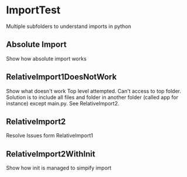 # ImportTest
Multiple subfolders to understand imports in python

## Absolute Import 

Show how absolute import works

## RelativeImport1DoesNotWork

Show what doesn't work Top level attempted. Can't access to top folder. Solution is to include all files and folder in another folder (called app for instance) except main.py. See RelativeImport2.

## RelativeImport2
Resolve Issues form RelativeImport1

## RelativeImport2WithInit
Show how init is managed to simpify import
